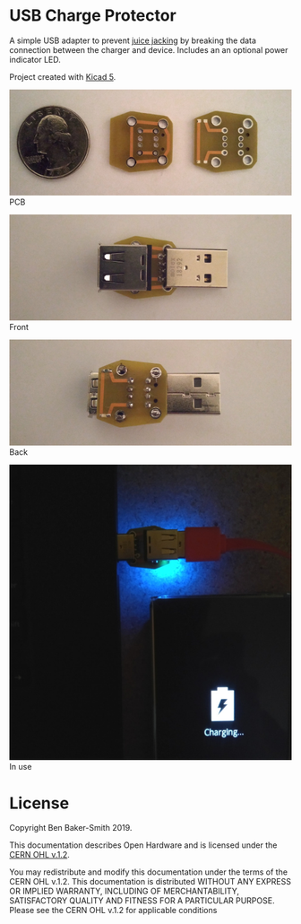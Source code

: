 # USB Charge Protector

A simple USB adapter to prevent [juice jacking](https://en.wikipedia.org/wiki/Juice_jacking)
by breaking the data connection between the charger and device. Includes an
an optional power indicator LED.

Project created with [Kicad 5](http://www.kicad-pcb.org).

![UCP PCB](/images/ucp-pcb.jpg)\
PCB

![UCP front](/images/ucp-front.jpg)\
Front

![UCP PCB](/images/ucp-back.jpg)\
Back

![UCP PCB](/images/ucp-in-use.jpg)\
In use

# License

Copyright Ben Baker-Smith 2019.

This documentation describes Open Hardware and is licensed under the
[CERN OHL v.1.2](/LICENSE.TXT).

You may redistribute and modify this documentation under the terms of the
CERN OHL v.1.2. This documentation is distributed
WITHOUT ANY EXPRESS OR IMPLIED WARRANTY, INCLUDING OF
MERCHANTABILITY, SATISFACTORY QUALITY AND FITNESS FOR A
PARTICULAR PURPOSE. Please see the CERN OHL v.1.2 for applicable
conditions
